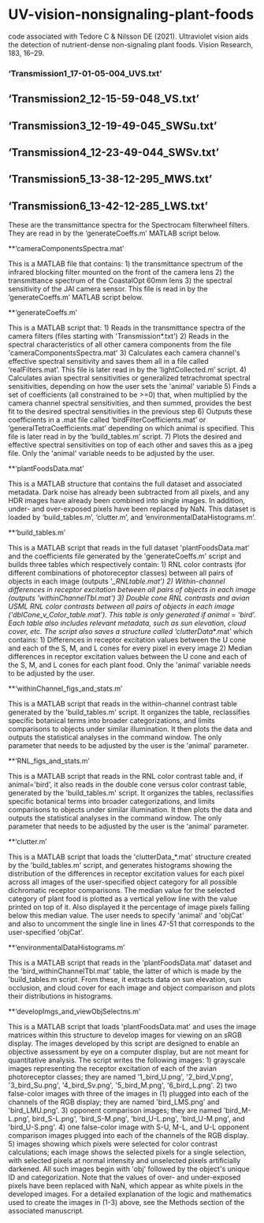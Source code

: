 # UV-vision-nonsignaling-plant-foods
code associated with Tedore C & Nilsson DE (2021). Ultraviolet vision aids the detection of nutrient-dense non-signaling plant foods. Vision Research, 183, 16–29.

### ‘Transmission1_17-01-05-004_UVS.txt’  
## ‘Transmission2_12-15-59-048_VS.txt’  
## ‘Transmission3_12-19-49-045_SWSu.txt’  
## ‘Transmission4_12-23-49-044_SWSv.txt’  
## ‘Transmission5_13-38-12-295_MWS.txt’  
## ‘Transmission6_13-42-12-285_LWS.txt’  

These are the transmittance spectra for the Spectrocam filterwheel filters. They are read in by the ‘generateCoeffs.m’ MATLAB script below.

**‘cameraComponentsSpectra.mat’

This is a MATLAB file that contains:
1\) the transmittance spectrum of the infrared blocking filter mounted on the front of the camera lens
2\) the transmittance spectrum of the CoastalOpt 60mm lens
3\) the spectral sensitivity of the JAI camera sensor.
This file is read in by the ‘generateCoeffs.m’ MATLAB script below.

**‘generateCoeffs.m’

This is a MATLAB script that:
1\) Reads in the transmittance spectra of the camera filters (files starting with 'Transmission*.txt')
2\) Reads in the spectral characteristics of all other camera components from the file 'cameraComponentsSpectra.mat'
3\) Calculates each camera channel's effective spectral sensitivity and saves them all in a file called ‘realFilters.mat’. This file is later read in by the ‘lightCollected.m’ script.
4\) Calculates avian spectral sensitivities or generalized tetrachromat spectral sensitivities, depending on how the user sets the 'animal' variable
5\) Finds a set of coefficients (all constrained to be >=0) that, when multiplied by the camera channel spectral sensitivities, and then summed, provides the best fit to the desired spectral sensitivities in the previous step
6\) Outputs these coefficients in a .mat file called ‘birdFilterCoefficients.mat’ or ‘generalTetraCoefficients.mat’ depending on which animal is specified. This file is later read in by the ‘build_tables.m’ script.
7\) Plots the desired and effective spectral sensitivities on top of each other and saves this as a jpeg file.
Only the 'animal' variable needs to be adjusted by the user.

**‘plantFoodsData.mat’

This is a MATLAB structure that contains the full dataset and associated metadata. Dark noise has already been subtracted from all pixels, and any HDR images have already been combined into single images. In addition, under- and over-exposed pixels have been replaced by NaN. This dataset is loaded by ‘build_tables.m’, ‘clutter.m’, and ‘environmentalDataHistograms.m’.

**‘build_tables.m’

This is a MATLAB script that reads in the full dataset 'plantFoodsData.mat' and the coefficients file generated by the 'generateCoeffs.m' script and builds three tables which respectively contain:
1\) RNL color contrasts (for different combinations of photoreceptor classes) between all pairs of objects in each image (outputs '*_RNLtable.mat')
2\) Within-channel differences in receptor excitation between all pairs of objects in each image (outputs '*_withinChannelTbl.mat')
3\) Double cone RNL contrasts and avian USML RNL color contrasts between all pairs of objects in each image ('dblCone_v_Color_table.mat'). This table is only generated if animal = ‘bird’.
Each table also includes relevant metadata, such as sun elevation, cloud cover, etc.
The script also saves a structure called ‘clutterData_*.mat’ which contains:
1\) Differences in receptor excitation values between the U cone and each of the S, M, and L cones for every pixel in every image
2\) Median differences in receptor excitation values between the U cone and each of the S, M, and L cones for each plant food.
Only the 'animal' variable needs to be adjusted by the user.

**‘withinChannel_figs_and_stats.m’

This is a MATLAB script that reads in the within-channel contrast table generated by the 'build_tables.m' script. It organizes the table, reclassifies specific botanical terms into broader categorizations, and limits comparisons to objects under similar illumination. It then plots the data and outputs the statistical analyses in the command window. The only parameter that needs to be adjusted by the user is the 'animal' parameter.

**‘RNL_figs_and_stats.m’

This is a MATLAB script that reads in the RNL color contrast table and, if animal='bird', it also reads in the double cone versus color contrast table, generated by the 'build_tables.m' script. It organizes the tables, reclassifies specific botanical terms into broader categorizations, and limits comparisons to objects under similar illumination. It then plots the data and outputs the statistical analyses in the command window. The only parameter that needs to be adjusted by the user is the 'animal' parameter.

**‘clutter.m’

This is a MATLAB script that loads the 'clutterData_*.mat' structure created by the 'build_tables.m' script, and generates histograms showing the distribution of the differences in receptor excitation values for each pixel across all images of the user-specified object category for all possible dichromatic receptor comparisons. The median value for the selected category of plant food is plotted as a vertical yellow line with the value printed on top of it. Also displayed it the percentage of image pixels falling below this median value. The user needs to specify 'animal' and 'objCat' and also to uncomment the single line in lines 47-51 that corresponds to the user-specified 'objCat'.

**‘environmentalDataHistograms.m’

This is a MATLAB script that reads in the 'plantFoodsData.mat' dataset and the 'bird_withinChannelTbl.mat' table, the latter of which is made by the 'build_tables.m script. From these, it extracts data on sun elevation, sun occlusion, and cloud cover for each image and object comparison and plots their distributions in histograms.

**‘developImgs_and_viewObjSelectns.m’

This is a MATLAB script that loads 'plantFoodsData.mat' and uses the image matrices within this structure to develop images for viewing on an sRGB display. The images developed by this script are designed to enable an objective assessment by eye on a computer display, but are not meant for quantitative analysis. The script writes the following images:
1\) grayscale images representing the receptor excitation of each of the avian photoreceptor classes; they are named '1_bird_U.png', '2_bird_V.png', '3_bird_Su.png', '4_bird_Sv.png', '5_bird_M.png', '6_bird_L.png'.
2\) two false-color images with three of the images in (1) plugged into each of the channels of the RGB display; they are named 'bird_LMS.png' and 'bird_LMU.png'.
3\) opponent comparison images; they are named 'bird_M-L.png', bird_S-L.png', 'bird_S-M.png', 'bird_U-L.png', 'bird_U-M.png', and 'bird_U-S.png'.
4\) one false-color image with S-U, M-L, and U-L opponent comparison images plugged into each of the channels of the RGB display.
5\) images showing which pixels were selected for color contrast calculations; each image shows the selected pixels for a single selection, with selected pixels at normal intensity and unselected pixels artificially darkened. All such images begin with 'obj' followed by the object's unique ID and categorization.
Note that the values of over- and under-exposed pixels have been replaced with NaN, which appear as white pixels in the developed images. For a detailed explanation of the logic and mathematics used to create the images in (1-3) above, see the Methods section of the associated manuscript.
